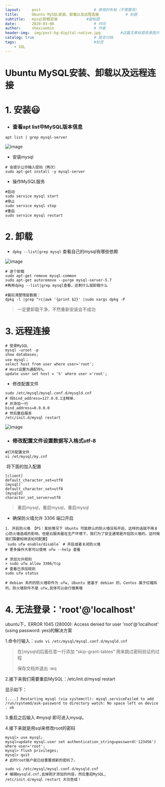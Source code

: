 ```yaml
---
layout:     post   				        # 使用的布局（不需要改）
title:      Ubuntu MySQL安装、卸载以及远程连接 		   # 标题 
subtitle:   mysql卸载安装             #副标题
date:       2020-03-08 				    # 时间
author:     shexiaobin 				    # 作者
header-img:  img/post-bg-digital-native.jpg     	#这篇文章标题背景图片
catalog: true 						    # 是否归档
tags:								    #标签
    - SQL
---
```





# Ubuntu MySQL安装、卸载以及远程连接

# 1. 安装😃

- ### 查看apt list中MySQL版本信息

```mysql
apt list | grep mysql-server
```

![image](https://user-images.githubusercontent.com/26622879/69494767-5fcb6700-0efa-11ea-917e-21ccdfa63f76.png)

- 安装mysql

```mysql
# 会提示让你输入密码（两次）
sudo apt-get install -y mysql-server
```

- 操作MySQL服务

```mysql
#启动
sudo service mysql start 
#停止
sudo service mysql stop
#重启
sudo service mysql restart
```

# 2. 卸载



- `` dpkg --list|grep mysql `` 查看自己的mysql有哪些依赖 

![image](https://user-images.githubusercontent.com/26622879/69494809-f5ff8d00-0efa-11ea-8491-fd1b2c071671.png)

```shell
# 逐个卸载
sudo apt-get remove mysql-common
sudo apt-get autoremove --purge mysql-server-5.7
#再用dpkg --list|grep mysql查看，还剩什么就卸载什么

#最后清楚残留数据：
dpkg -l |grep ^rc|awk '{print $2}' |sudo xargs dpkg -P
```

> 一定要卸载干净，不然重新安装会不成功

# 3. 远程连接

```mysql
# 登录MySQL
mysql -uroot -p
show databases;
use mysql；
select host from user where user='root';
# Host设置为通配符%。
update user set host = '%' where user ='root';
```

- 修改配置文件

```mysql
sudo /etc/mysql/mysql.conf.d/mysqld.cnf
# 将bind_address=127.0.0.1注释掉.
# 并添加一行  
bind_address=0.0.0.0
# 然后重启服务
/etc/init.d/mysql restart
```

![image](https://user-images.githubusercontent.com/26622879/69494928-1c71f800-0efc-11ea-80ab-63fee2b3df97.png)

- ### 修改配置文件设置数据写入格式utf-8

```shell
#打开配置文件
vi /et/mysql/my.cnf
```

​		将下面的加入配置

```mysql
[client]
default_character_set=utf8 
[mysql]
default_character_set=utf8 
[mysqld]
character_set_server=utf8
```

>  重启mysql，重启mysql，重启mysql

- 确保防火墙允许 3306 端口开启

```mysql
1. 开启防火墙 【PS：某些情况下 Ubuntu 可能默认的防火墙没有开启，这样的话就不用关心防火墙造成的影响，但是云服务器在生产环境下，我们为了安全通常是开启防火墙的，这时候我们需要知晓该如何配置】
`sudo ufw enable/disable` # 开启或者关闭防火墙 
# 更多操作大家可以使用 ufw --help 查看

# 添加允许规则
> sudo ufw allow 3306/tcp 
# 查看已添加规则
sudo ufw status

# debian 系列的防火墙软件为 ufw, Ubuntu 是基于 debian 的，Centos 属于红帽系列，防火墙软件不是 ufw,具体可以自行搜素哦
```

# 4. 无法登录：'root'@'localhost'

 ubuntu下，ERROR 1045 (28000): Access denied for user 'root'@'localhost' (using password: yes)的解决方案

1.命令行输入：``sudo vi /etc/mysql/mysql.conf.d/mysqld.cnf``

> 在[mysqld]后面任意一行添加 “skip-grant-tables” 用来跳过密码验证的过程
>
> 保存文档并退出 :wq

2.接下来我们需要重启MySQL：/etc/init.d/mysql restart

显示如下：

```mysql
[....] Restarting mysql (via systemctl): mysql.serviceFailed to add /run/systemd/ask-password to directory watch: No space left on device
. ok 
```

3.重启之后输入  #mysql 即可进入mysql。

4.接下来就是用sql来修改root的密码

```mysql
mysql> use mysql;
mysql>update mysql.user set authentication_string=password('123456') where user='root';
mysql> flush privileges;
mysql> quit
# 此时root账户就已经重置成新的密码了。
```

```mysql
sudo vi /etc/mysql/mysql.conf.d/mysqld.cnf
# 编辑mysqld.cnf,去掉刚才添加的内容，然后重启MySQL, 
/etc/init.d/mysql restart 大功告成！
```



